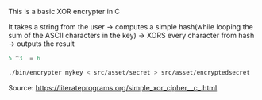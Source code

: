 This is a basic XOR encrypter in C

It takes a string from the user -> computes a simple hash(while looping the sum of the ASCII characters in the key)
-> XORS every character from hash -> outputs the result


```c
5 ^3  = 6

```

```sh
./bin/encrypter mykey < src/asset/secret > src/asset/encryptedsecret

```

Source: https://literateprograms.org/simple_xor_cipher__c_.html
